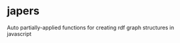 # japers
Auto partially-applied functions for creating rdf graph structures in javascript

```

```
